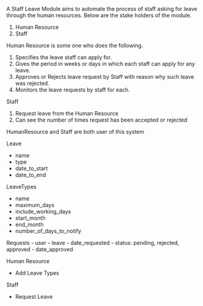 A Staff Leave Module aims to automate the process of staff asking for leave through the human resources.
Below are the stake holders of the module.
1. Human Resource
2. Staff

Human Resource is some one who does the following.
1. Specifies the leave staff can apply for.
2. Gives the period in weeks or days in which each staff can apply for any leave.
3. Approves or Rejects leave request by Staff with reason why such leave was rejected.
4. Monitors the leave requests by staff for each.

Staff
1. Request leave from the Human Resource
2. Can see the number of times request has been accepted or rejected

HumanResource and Staff are both user of this system

Leave
 - name
 - type
 - date_to_start
 - date_to_end
 
LeaveTypes
 - name
 - maximum_days
 - include_working_days
 - start_month
 - end_month
 - number_of_days_to_notify

 Requests
    - user
    - leave
    - date_requested
    - status: pending, rejected, approved
    - date_approved


Human Resource
- Add Leave Types

Staff 
 - Request Leave
 